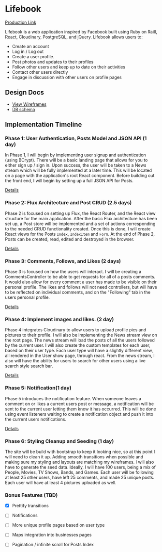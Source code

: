 # Lifebook

[Production Link][heroku]

[heroku]: http://www.lifebook.tech/

Lifebook is a web application inspired by Facebook built using Ruby on Raill, React, Cloudinary, PostgreSQL, and jQuery. Lifebook allows users to:

<!-- This is a Markdown checklist. Use it to keep track of your progress! -->

-  Create an account
-  Log in / Log out
-  Create a user profile.
-  Post photos and updates to their profiles
-  Follow other users and keep up to date on their activities
-  Contact other users directly
-  Engage in discussion with other users on profile pages


## Design Docs
* [View Wireframes][view]
* [DB schema][schema]

[view]: ./docs/views.md
[schema]: ./docs/schema.md

## Implementation Timeline

### Phase 1: User Authentication, Posts Model and JSON API (1 day)

In Phase 1, I will begin by implementing user signup and authentication (using
BCrypt). There will be a basic landing page that allows for you to either sign up / sign in.  Upon success, the user will be taken to a News stream which will be fully implemented at a later time.  This will be located on a page with the application's root React component. Before building out the front end, I will begin by setting up a full JSON API for Posts.

[Details][phase-one]

### Phase 2: Flux Architecture and Post CRUD (2.5 days)

Phase 2 is focused on setting up Flux, the React Router, and the React view
structure for the main application. After the basic Flux architecture has been
set up, a Post store will be implemented and a set of actions corresponding to
the needed CRUD functionality created. Once this is done, I will create React
views for the Posts `Index`, `IndexItem` and `Form`. At the end of Phase 2,
Posts can be created, read, edited and destroyed in the browser.

[Details][phase-two]

### Phase 3: Comments, Follows, and Likes (2 days)

Phase 3 is focused on how the users will interact.  I will be creating a CommentsController to be able to get requests for all of a posts comments.  It would also allow for every comment a user has made to be visible on their personal profile.  The likes and follows will not need controllers, but will have to be reflected on individual comments, and on the "Following" tab in the users personal profile.


[Details][phase-three]

### Phase 4: Implement images and likes.  (2 day)
Phase 4 integrates Cloudinary to allow users to upload profile pics and pictures to their profile.  I will also be implementing the News stream view on the root page.  The news stream will load the posts of all the users followed by the current user.  I will also create the custom templates for each user, based on their user type.  Each user type will have a slightly different view, all rendered in the User show page, through react.  From the news stream, I also will have the ability for users to search for other users using a live search style search bar.


[Details][phase-four]

### Phase 5: Notification(1 day)

Phase 5 introduces the notification feature.  When someone leaves a comment on or likes a current users post or message, a notification will be sent to the current user letting them know it has occurred.  This will be done using event listeners waiting to create a notification object and push it into the current users notifications.  

[Details][phase-five]

### Phase 6: Styling Cleanup and Seeding (1 day)

The site will be build with bootstrap to keep it looking nice, so at this point I will need to clean it up.  Adding smooth transitions when possible and making sure my styling and layouts are matching my wireframes.  I will also have to generate the seed data.  Ideally, I will have 100 users, being a mix of People, Movies, TV Shows, Bands, and Games.  Each user will be following at least 25 other users, have left 25 comments, and made 25 unique posts.  Each user will have at least 4 pictures uploaded as well.

### Bonus Features (TBD)
- [x] Prettify transitions
- [ ] Notifications
- [ ] More unique profile pages based on user type
- [ ] Maps integration into businesses pages
- [ ] Pagination / infinite scroll for Posts Index


[phase-one]: ./docs/phases/phase1.md
[phase-two]: ./docs/phases/phase2.md
[phase-three]: ./docs/phases/phase3.md
[phase-four]: ./docs/phases/phase4.md
[phase-five]: ./docs/phases/phase5.md
